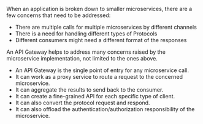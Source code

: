 When an application is broken down to smaller microservices, there are a few concerns that need to be addressed:

- There are multiple calls for multiple microservices by different channels
- There is a need for handling different types of Protocols
- Different consumers might need a different format of the responses

An API Gateway helps to address many concerns raised by the microservice implementation, not limited to the ones above.

- An API Gateway is the single point of entry for any microservice call.
- It can work as a proxy service to route a request to the concerned microservice.
- It can aggregate the results to send back to the consumer.
- It can create a fine-grained API for each specific type of client.
- It can also convert the protocol request and respond.
- It can also offload the authentication/authorization responsibility of the microservice.
